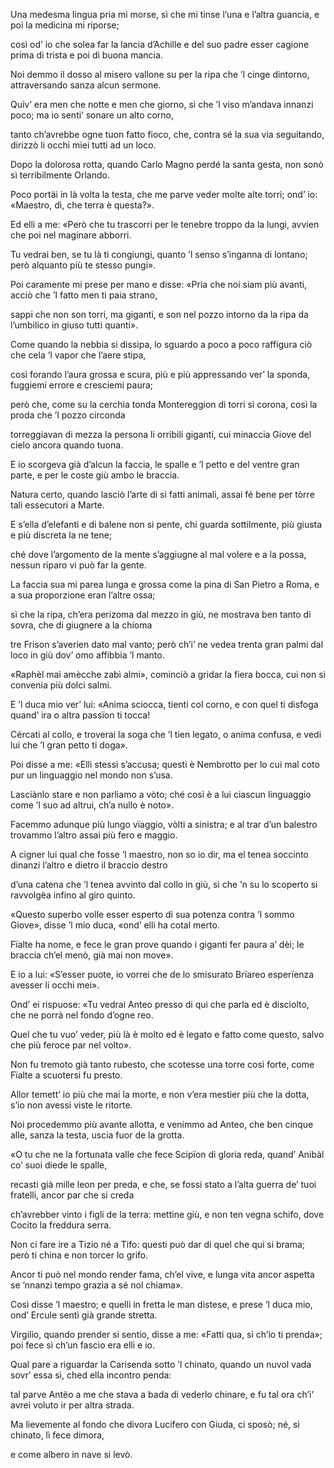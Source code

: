 Una medesma lingua pria mi morse,
sì che mi tinse l’una e l’altra guancia,
e poi la medicina mi riporse;

così od’ io che solea far la lancia
d’Achille e del suo padre esser cagione
prima di trista e poi di buona mancia.

Noi demmo il dosso al misero vallone
su per la ripa che ’l cinge dintorno,
attraversando sanza alcun sermone.

Quiv’ era men che notte e men che giorno,
sì che ’l viso m’andava innanzi poco;
ma io senti’ sonare un alto corno,

tanto ch’avrebbe ogne tuon fatto fioco,
che, contra sé la sua via seguitando,
dirizzò li occhi miei tutti ad un loco.

Dopo la dolorosa rotta, quando
Carlo Magno perdé la santa gesta,
non sonò sì terribilmente Orlando.

Poco portäi in là volta la testa,
che me parve veder molte alte torri;
ond’ io: «Maestro, dì, che terra è questa?».

Ed elli a me: «Però che tu trascorri
per le tenebre troppo da la lungi,
avvien che poi nel maginare abborri.

Tu vedrai ben, se tu là ti congiungi,
quanto ’l senso s’inganna di lontano;
però alquanto più te stesso pungi».

Poi caramente mi prese per mano
e disse: «Pria che noi siam più avanti,
acciò che ’l fatto men ti paia strano,

sappi che non son torri, ma giganti,
e son nel pozzo intorno da la ripa
da l’umbilico in giuso tutti quanti».

Come quando la nebbia si dissipa,
lo sguardo a poco a poco raffigura
ciò che cela ’l vapor che l’aere stipa,

così forando l’aura grossa e scura,
più e più appressando ver’ la sponda,
fuggiemi errore e cresciemi paura;

però che, come su la cerchia tonda
Montereggion di torri si corona,
così la proda che ’l pozzo circonda

torreggiavan di mezza la persona
li orribili giganti, cui minaccia
Giove del cielo ancora quando tuona.

E io scorgeva già d’alcun la faccia,
le spalle e ’l petto e del ventre gran parte,
e per le coste giù ambo le braccia.

Natura certo, quando lasciò l’arte
di sì fatti animali, assai fé bene
per tòrre tali essecutori a Marte.

E s’ella d’elefanti e di balene
non si pente, chi guarda sottilmente,
più giusta e più discreta la ne tene;

ché dove l’argomento de la mente
s’aggiugne al mal volere e a la possa,
nessun riparo vi può far la gente.

La faccia sua mi parea lunga e grossa
come la pina di San Pietro a Roma,
e a sua proporzione eran l’altre ossa;

sì che la ripa, ch’era perizoma
dal mezzo in giù, ne mostrava ben tanto
di sovra, che di giugnere a la chioma

tre Frison s’averien dato mal vanto;
però ch’i’ ne vedea trenta gran palmi
dal loco in giù dov’ omo affibbia ’l manto.

«Raphèl maì amècche zabì almi»,
cominciò a gridar la fiera bocca,
cui non si convenia più dolci salmi.

E ’l duca mio ver’ lui: «Anima sciocca,
tienti col corno, e con quel ti disfoga
quand’ ira o altra passïon ti tocca!

Cércati al collo, e troverai la soga
che ’l tien legato, o anima confusa,
e vedi lui che ’l gran petto ti doga».

Poi disse a me: «Elli stessi s’accusa;
questi è Nembrotto per lo cui mal coto
pur un linguaggio nel mondo non s’usa.

Lasciànlo stare e non parliamo a vòto;
ché così è a lui ciascun linguaggio
come ’l suo ad altrui, ch’a nullo è noto».

Facemmo adunque più lungo vïaggio,
vòlti a sinistra; e al trar d’un balestro
trovammo l’altro assai più fero e maggio.

A cigner lui qual che fosse ’l maestro,
non so io dir, ma el tenea soccinto
dinanzi l’altro e dietro il braccio destro

d’una catena che ’l tenea avvinto
dal collo in giù, sì che ’n su lo scoperto
si ravvolgëa infino al giro quinto.

«Questo superbo volle esser esperto
di sua potenza contra ’l sommo Giove»,
disse ’l mio duca, «ond’ elli ha cotal merto.

Fïalte ha nome, e fece le gran prove
quando i giganti fer paura a’ dèi;
le braccia ch’el menò, già mai non move».

E io a lui: «S’esser puote, io vorrei
che de lo smisurato Brïareo
esperïenza avesser li occhi mei».

Ond’ ei rispuose: «Tu vedrai Anteo
presso di qui che parla ed è disciolto,
che ne porrà nel fondo d’ogne reo.

Quel che tu vuo’ veder, più là è molto
ed è legato e fatto come questo,
salvo che più feroce par nel volto».

Non fu tremoto già tanto rubesto,
che scotesse una torre così forte,
come Fïalte a scuotersi fu presto.

Allor temett’ io più che mai la morte,
e non v’era mestier più che la dotta,
s’io non avessi viste le ritorte.

Noi procedemmo più avante allotta,
e venimmo ad Anteo, che ben cinque alle,
sanza la testa, uscia fuor de la grotta.

«O tu che ne la fortunata valle
che fece Scipïon di gloria reda,
quand’ Anibàl co’ suoi diede le spalle,

recasti già mille leon per preda,
e che, se fossi stato a l’alta guerra
de’ tuoi fratelli, ancor par che si creda

ch’avrebber vinto i figli de la terra:
mettine giù, e non ten vegna schifo,
dove Cocito la freddura serra.

Non ci fare ire a Tizio né a Tifo:
questi può dar di quel che qui si brama;
però ti china e non torcer lo grifo.

Ancor ti può nel mondo render fama,
ch’el vive, e lunga vita ancor aspetta
se ’nnanzi tempo grazia a sé nol chiama».

Così disse ’l maestro; e quelli in fretta
le man distese, e prese ’l duca mio,
ond’ Ercule sentì già grande stretta.

Virgilio, quando prender si sentio,
disse a me: «Fatti qua, sì ch’io ti prenda»;
poi fece sì ch’un fascio era elli e io.

Qual pare a riguardar la Carisenda
sotto ’l chinato, quando un nuvol vada
sovr’ essa sì, ched ella incontro penda:

tal parve Antëo a me che stava a bada
di vederlo chinare, e fu tal ora
ch’i’ avrei voluto ir per altra strada.

Ma lievemente al fondo che divora
Lucifero con Giuda, ci sposò;
né, sì chinato, lì fece dimora,

e come albero in nave si levò.